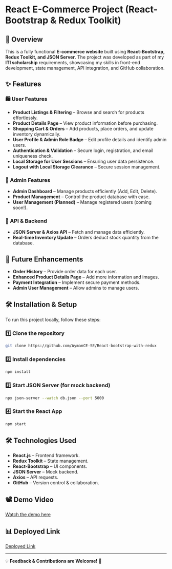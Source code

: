 # React E-Commerce Project (React-Bootstrap & Redux Toolkit)

## 📌 Overview
This is a fully functional **E-commerce website** built using **React-Bootstrap, Redux Toolkit, and JSON Server**. The project was developed as part of my **ITI scholarship** requirements, showcasing my skills in front-end development, state management, API integration, and GitHub collaboration.

## ✨ Features
### 🛍️ User Features
- **Product Listings & Filtering** – Browse and search for products effortlessly.
- **Product Details Page** – View product information before purchasing.
- **Shopping Cart & Orders** – Add products, place orders, and update inventory dynamically.
- **User Profile & Admin Role Badge** – Edit profile details and identify admin users.
- **Authentication & Validation** – Secure login, registration, and email uniqueness check.
- **Local Storage for User Sessions** – Ensuring user data persistence.
- **Logout with Local Storage Clearance** – Secure session management.

### 🔧 Admin Features
- **Admin Dashboard** – Manage products efficiently (Add, Edit, Delete).
- **Product Management** – Control the product database with ease.
- **User Management (Planned)** – Manage registered users (coming soon!).

### 🔗 API & Backend
- **JSON Server & Axios API** – Fetch and manage data efficiently.
- **Real-time Inventory Update** – Orders deduct stock quantity from the database.

## 🚀 Future Enhancements
- **Order History** – Provide order data for each user.
- **Enhanced Product Details Page** – Add more information and images.
- **Payment Integration** – Implement secure payment methods.
- **Admin User Management** – Allow admins to manage users.

## 🛠️ Installation & Setup
To run this project locally, follow these steps:

### 1️⃣ Clone the repository
```bash
git clone https://github.com/AymanCE-SE/React-bootstrap-with-redux
```

### 2️⃣ Install dependencies
```bash
npm install
```

### 3️⃣ Start JSON Server (for mock backend)
```bash
npx json-server --watch db.json --port 5000
```

### 4️⃣ Start the React App
```bash
npm start
```

## 🛠️ Technologies Used
- **React.js** – Frontend framework.
- **Redux Toolkit** – State management.
- **React-Bootstrap** – UI components.
- **JSON Server** – Mock backend.
- **Axios** – API requests.
- **GitHub** – Version control & collaboration.

## 📽️ Demo Video
[Watch the demo here](https://1drv.ms/v/c/33064a6e3ca91dd0/EckVi9JXpWJCmavj3kmGpcIBQXD_1QW1g7KVAPZZWfDsKw?e=PdCRbX) 

## 📊 Deployed Link
[Deployed Link](https://react-bootstrap-with-redux-f6ma7j0i3.vercel.app/)

---
💡 **Feedback & Contributions are Welcome!** 🚀
